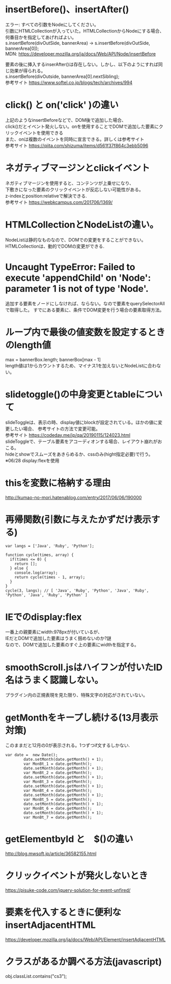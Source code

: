 # insertBefore()、insertAfter()
エラー: すべての引数をNodeにしてください。  
引数にHTMLCollectionが入っていた。HTMLCollectionからNodeにする場合、何番目かを指定してあげればよい。  
s.insertBefore(divOutSide, bannerArea) -> s.insertBefore(divOutSide, bannerArea[0]);   
MDN: https://developer.mozilla.org/ja/docs/Web/API/Node/insertBefore  
  
  
要素の後に挿入するinserAfter()は存在しない。しかし、以下のようにすれば同じ効果が得られる。  
  s.insertBefore(divOutside, bannerArea[0].nextSibling);  
参考サイト https://www.softel.co.jp/blogs/tech/archives/994  
  
  
  
# click() と on('click' )の違い　　
上記のようなinsertBeforeなどで、DOM後で追加した場合、  
click()だとイベント発火しない。onを使用することでDOMで追加した要素にクリックイベントを使用できる　  
また、onは複数のイベントを同時に宣言できる。詳しくは参考サイト  
参考サイト https://qiita.com/shizuma/items/d561f37f864c3ebb5096  
  
  
  
# ネガティブマージンとclickイベント
ネガティブマージンを使用すると、コンテンツが上乗せになり、  
下敷きになった要素のクリックイベントが反応しない可能性がある。  
z-indexとposition:relativeで解決できる.  
参考サイト https://webkcampus.com/201706/1369/  
  
  
  
# HTMLCollectionとNodeListの違い。  
NodeListは静的なものなので、DOMでの変更をすることができない。  
HTMLCollectionは、動的でDOMの変更ができる.  
  
  
  
# Uncaught TypeError: Failed to execute 'appendChild' on 'Node': parameter 1 is not of type 'Node'.
追加する要素をノードにしなければ、ならない。なので要素をquerySelectorAllで取得した。
すでにある要素に、条件でDOM変更を行う場合の要素取得方法。　　
  
  
# ループ内で最後の値変数を設定するときのlength値
max = bannerBox.length; bannerBox[max - 1]   
length値は1からカウントするため、マイナス1を加えないとNodeListに合わない。  
  
  
# slidetoggle()の中身変更とtableについて
slideToggleは、表示の時、display値にblockが設定されている。ほかの値に変更したい場合、 
参考サイトの方法で変更可能。  
参考サイト https://codeday.me/jp/qa/20190115/124023.html  
slideToggleで、テーブル要素をアコーディオンする場合、レイアウト崩れがおこる。  
hideとshowでスムーズをあきらめるか、cssのみ(hight指定必要)で行う。  
 ※06/28 display:flexを使用
  
  
# thisを変数に格納する理由
http://kumao-no-mori.hatenablog.com/entry/2017/06/06/190000  
  
  
# 再帰関数(引数に与えたかずだけ表示する)  
```
var langs = ['Java', 'Ruby', 'Python'];

function cycle(times, array) {
  if(times <= 0) {
    return [];
  } else {
    console.log(array);
    return cycle(times - 1, array);
  }
}
cycle(3, langs); // [ 'Java', 'Ruby', 'Python', 'Java', 'Ruby', 'Python', 'Java', 'Ruby', 'Python' ]
```

# IEでのdisplay:flex
一番上の親要素にwidth:978pxが付いているが、  
IEだとDOMで追加した要素はうまく掴めないのか?謎  
なので、DOMで追加した要素のすぐ上の要素にwidthを指定する。  
  
# smoothScroll.jsはハイフンが付いたID名はうまく認識しない。  
プラグイン内の正規表現を見た限り、特殊文字の対応がされていない。  
  
  
# getMonthをキープし続ける(13月表示対策)
このままだと12月の0が表示される。1つずつif文するしかない.  
```
var date =  new Date();
		date.setMonth(date.getMonth() + 1);
		var MonBt_1 = date.getMonth();
		date.setMonth(date.getMonth() + 1);
		var MonBt_2 = date.getMonth();
		date.setMonth(date.getMonth() + 1);
		var MonBt_3 = date.getMonth();
		date.setMonth(date.getMonth() + 1);
		var MonBt_4 = date.getMonth();
		date.setMonth(date.getMonth() + 1);
		var MonBt_5 = date.getMonth();
		date.setMonth(date.getMonth() + 1);
		var MonBt_6 = date.getMonth();
		date.setMonth(date.getMonth() + 1);
		var MonBt_7 = date.getMonth();
```
  
  
# getElementbyId と　$()の違い  
http://blog.mwsoft.jp/article/36582155.html  
  
  
# クリックイベントが発火しないとき  
https://pisuke-code.com/jquery-solution-for-event-unfired/
  
  
# 要素を代入するときに便利なinsertAdjacentHTML　　
https://developer.mozilla.org/ja/docs/Web/API/Element/insertAdjacentHTML   
  
  
# クラスがあるか調べる方法(javascript)  
obj.classList.contains("cs3");  



